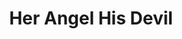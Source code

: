 --- 
title: "Her Angel His Devil"
description:
price: "SOLD"
category: 
images: 
    - /assets/img/angeldevil.png
order: 590
---